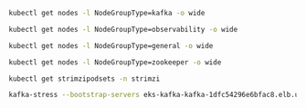 


```bash
kubectl get nodes -l NodeGroupType=kafka -o wide
```

```bash
kubectl get nodes -l NodeGroupType=observability -o wide
```

```bash
kubectl get nodes -l NodeGroupType=general -o wide
```

```bash
kubectl get nodes -l NodeGroupType=zookeeper -o wide
```

```bash
kubectl get strimzipodsets -n strimzi
```


```bash
kafka-stress --bootstrap-servers eks-kafka-kafka-1dfc54296e6bfac8.elb.us-east-1.amazonaws.com:9092 --events 30000 --topic kafka-stress
```
